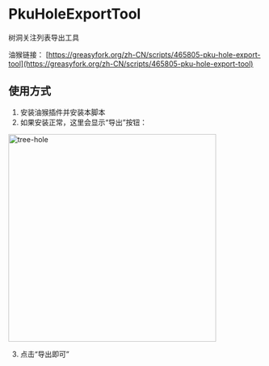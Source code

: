 # PkuHoleExportTool
树洞关注列表导出工具

油猴链接： [https://greasyfork.org/zh-CN/scripts/465805-pku-hole-export-tool](https://greasyfork.org/zh-CN/scripts/465805-pku-hole-export-tool)

## 使用方式
1. 安装油猴插件并安装本脚本
2. 如果安装正常，这里会显示“导出”按钮：
<img width="411" alt="tree-hole" src="https://github.com/w1ndman/PkuHoleExportTool/assets/132929861/0847ba07-b7c3-423c-885c-1e01bf74b1e2">

3. 点击“导出即可”
